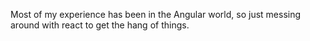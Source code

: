 Most of my experience has been in the Angular world, so just messing around with react to get the hang of things. 

